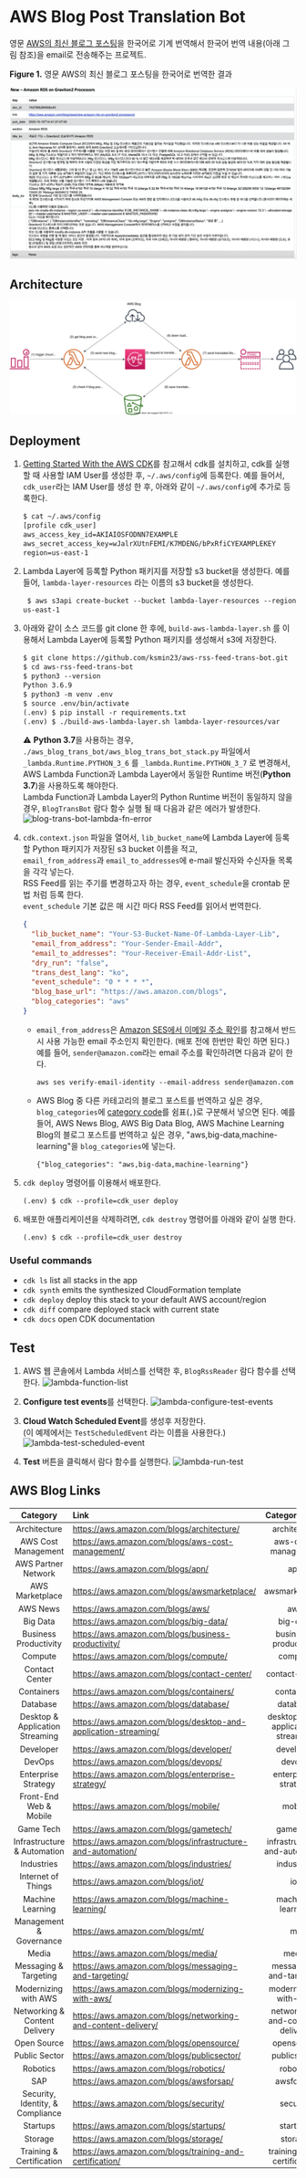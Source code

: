 # AWS Blog Post Translation Bot

영문 [AWS의 최신 블로그 포스팅](https://aws.amazon.com/ko/blogs/aws/)을 한국어로 기계 번역해서 한국어 번역 내용(아래 그림 참조)을 email로 전송해주는 프로젝트.<br/>

  **Figure 1.** 영문 AWS의 최신 블로그 포스팅을 한국어로 번역한 결과

  ![sample-blog-post-translated](./assets/sample-blog-post-translated.png)

## Architecture
 ![aws-blog-trans-bot-arch](./assets/aws-blog-trans-bot-arch.svg)

## Deployment

1. [Getting Started With the AWS CDK](https://docs.aws.amazon.com/cdk/latest/guide/getting_started.html)를 참고해서 cdk를 설치하고,
cdk를 실행할 때 사용할 IAM User를 생성한 후, `~/.aws/config`에 등록한다.
예를 들어서, `cdk_user`라는 IAM User를 생성 한 후, 아래와 같이 `~/.aws/config`에 추가로 등록한다.

    ```shell script
    $ cat ~/.aws/config
    [profile cdk_user]
    aws_access_key_id=AKIAIOSFODNN7EXAMPLE
    aws_secret_access_key=wJalrXUtnFEMI/K7MDENG/bPxRfiCYEXAMPLEKEY
    region=us-east-1
    ```

2. Lambda Layer에 등록할 Python 패키지를 저장할 s3 bucket을 생성한다. 예를 들어, `lambda-layer-resources` 라는 이름의 s3 bucket을 생성한다.

   ```shell script
    $ aws s3api create-bucket --bucket lambda-layer-resources --region us-east-1
    ```

3. 아래와 같이 소스 코드를 git clone 한 후에, `build-aws-lambda-layer.sh` 를 이용해서
Lambda Layer에 등록할 Python 패키지를 생성해서 s3에 저장한다.

    ```shell script
    $ git clone https://github.com/ksmin23/aws-rss-feed-trans-bot.git
    $ cd aws-rss-feed-trans-bot
    $ python3 --version
    Python 3.6.9
    $ python3 -m venv .env
    $ source .env/bin/activate
    (.env) $ pip install -r requirements.txt
    (.env) $ ./build-aws-lambda-layer.sh lambda-layer-resources/var
    ```

    :warning: **Python 3.7**을 사용하는 경우, `./aws_blog_trans_bot/aws_blog_trans_bot_stack.py` 파일에서 `_lambda.Runtime.PYTHON_3_6` 를 `_lambda.Runtime.PYTHON_3_7` 로 변경해서, AWS Lambda Function과 Lambda Layer에서 동일한 Runtime 버전(**Python 3.7**)을 사용하도록 해야한다.<br/>
    Lambda Function과 Lambda Layer의 Python Runtime 버전이 동일하지 않을 경우, `BlogTransBot` 람다 함수 실행 될 때 다음과 같은 에러가 발생한다.</br>
    ![blog-trans-bot-lambda-fn-error](./asset/../assets/blog-trans-bot-lambda-fn-error.png)


4. `cdk.context.json` 파일을 열어서, `lib_bucket_name`에 Lambda Layer에 등록할 Python 패키지가 저장된 s3 bucket 이름을 적고,<br/>`email_from_address`과 `email_to_addresses`에 e-mail 발신자와 수신자들 목록을 각각 넣는다.<br/> RSS Feed를 읽는 주기를 변경하고자 하는 경우, `event_schedule`을 crontab 문법 처럼 등록 한다.<br/>
`event_schedule` 기본 값은 매 시간 마다 RSS Feed를 읽어서 번역한다.

    ```json
    {
      "lib_bucket_name": "Your-S3-Bucket-Name-Of-Lambda-Layer-Lib",
      "email_from_address": "Your-Sender-Email-Addr",
      "email_to_addresses": "Your-Receiver-Email-Addr-List",
      "dry_run": "false",
      "trans_dest_lang": "ko",
      "event_schedule": "0 * * * *",
      "blog_base_url": "https://aws.amazon.com/blogs",
      "blog_categories": "aws"
    }
    ```
    - `email_from_address`은 [Amazon SES에서 이메일 주소 확인](https://docs.aws.amazon.com/ses/latest/DeveloperGuide/verify-email-addresses.html)를 참고해서 반드시 사용 가능한 email 주소인지 확인한다. (배포 전에 한번만 확인 하면 된다.)
    예를 들어, `sender@amazon.com`라는 email 주소를 확인하려면 다음과 같이 한다.
      ```
      aws ses verify-email-identity --email-address sender@amazon.com
      ```
    - AWS Blog 중 다른 카테고리의 블로그 포스트를 번역하고 싶은 경우, `blog_categories`에 [category code](#aws-blog-category-codes)를 쉼표(`,`)로 구분해서 넣으면 된다. 예를 들어, AWS News Blog, AWS Big Data Blog, AWS Machine Learning Blog의 블로그 포스트를 번역하고 싶은 경우, "aws,big-data,machine-learning"을 `blog_categories`에 넣는다.
      ```
      {"blog_categories": "aws,big-data,machine-learning"}
      ```

5. `cdk deploy` 명령어를 이용해서 배포한다.
    ```shell script
    (.env) $ cdk --profile=cdk_user deploy
    ```

6. 배포한 애플리케이션을 삭제하려면, `cdk destroy` 명령어를 아래와 같이 실행 한다.
    ```shell script
    (.env) $ cdk --profile=cdk_user destroy
    ```

### Useful commands

 * `cdk ls`          list all stacks in the app
 * `cdk synth`       emits the synthesized CloudFormation template
 * `cdk deploy`      deploy this stack to your default AWS account/region
 * `cdk diff`        compare deployed stack with current state
 * `cdk docs`        open CDK documentation

## Test

1. AWS 웹 콘솔에서 Lambda 서비스를 선택한 후, `BlogRssReader` 람다 함수를 선택 한다.
![lambda-function-list](./assets/lambda-function-list.png)

2. **Configure test events**를 선택한다.
![lambda-configure-test-events](./assets/lambda-configure-test-events.png)

3. **Cloud Watch Scheduled Event**를 생성후 저장한다.<br/>
(이 예제에서는 `TestScheduledEvent` 라는 이름을 사용한다.)
![lambda-test-scheduled-event](./assets/lambda-test-scheduled-event.png)

4. **Test** 버튼을 클릭해서 람다 함수를 실행한다.
![lambda-run-test](./assets/lambda-run-test.png)

## <a name="aws-blog-category-codes"></a>AWS Blog Links
| Category | Link | Category Code |
|:------:|:---|:------:|
| Architecture | https://aws.amazon.com/blogs/architecture/ | architecture |
| AWS Cost Management | https://aws.amazon.com/blogs/aws-cost-management/ | aws-cost-management |
| AWS Partner Network | https://aws.amazon.com/blogs/apn/ | apn |
| AWS Marketplace | https://aws.amazon.com/blogs/awsmarketplace/ | awsmarketplace |
| AWS News | https://aws.amazon.com/blogs/aws/ | aws |
| Big Data | https://aws.amazon.com/blogs/big-data/ | big-data |
| Business Productivity | https://aws.amazon.com/blogs/business-productivity/ | business-productivity |
| Compute | https://aws.amazon.com/blogs/compute/ | compute |
| Contact Center | https://aws.amazon.com/blogs/contact-center/ | contact-center |
| Containers | https://aws.amazon.com/blogs/containers/ | containers |
| Database | https://aws.amazon.com/blogs/database/ | database |
| Desktop & Application Streaming | https://aws.amazon.com/blogs/desktop-and-application-streaming/ | desktop-and-application-streaming |
| Developer | https://aws.amazon.com/blogs/developer/ | developer |
| DevOps | https://aws.amazon.com/blogs/devops/ | devops |
| Enterprise Strategy | https://aws.amazon.com/blogs/enterprise-strategy/ | enterprise-strategy |
| Front-End Web & Mobile | https://aws.amazon.com/blogs/mobile/ | mobile |
| Game Tech | https://aws.amazon.com/blogs/gametech/ | gametech |
| Infrastructure & Automation | https://aws.amazon.com/blogs/infrastructure-and-automation/ | infrastructure-and-automation |
| Industries | https://aws.amazon.com/blogs/industries/ | industries |
| Internet of Things | https://aws.amazon.com/blogs/iot/ | iot |
| Machine Learning | https://aws.amazon.com/blogs/machine-learning/ | machine-learning |
| Management & Governance | https://aws.amazon.com/blogs/mt/ | mt |
| Media | https://aws.amazon.com/blogs/media/ | media |
| Messaging & Targeting | https://aws.amazon.com/blogs/messaging-and-targeting/ | messaging-and-targeting |
| Modernizing with AWS | https://aws.amazon.com/blogs/modernizing-with-aws/ | modernizing-with-aws |
| Networking & Content Delivery | https://aws.amazon.com/blogs/networking-and-content-delivery/ | networking-and-content-delivery |
| Open Source | https://aws.amazon.com/blogs/opensource/ | opensource |
| Public Sector | https://aws.amazon.com/blogs/publicsector/ | publicsector |
| Robotics | https://aws.amazon.com/blogs/robotics/ | robotics |
| SAP | https://aws.amazon.com/blogs/awsforsap/ | awsforsap |
| Security, Identity, & Compliance | https://aws.amazon.com/blogs/security/ | security |
| Startups | https://aws.amazon.com/blogs/startups/ | startups |
| Storage | https://aws.amazon.com/blogs/storage/ | storage |
| Training & Certification | https://aws.amazon.com/blogs/training-and-certification/ | training-and-certification |
